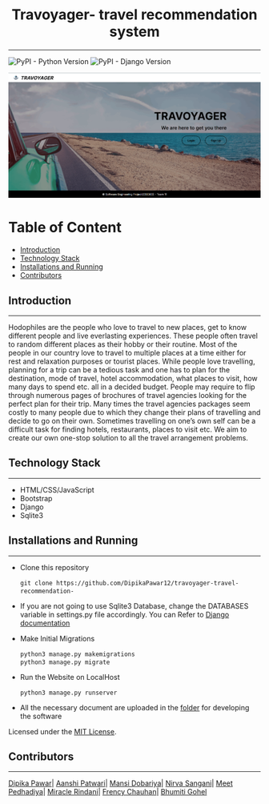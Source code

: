 <h1 align = "center">
    Travoyager- travel recommendation  system
</h1>

---

<img alt="PyPI - Python Version" src="https://img.shields.io/badge/python%20vesion-3.7.4-green"> <img alt="PyPI - Django Version" src="https://img.shields.io/badge/django%20version-3.0.6-blue">

<p>
<img src = "main.PNG">
</p>

<h1>Table of Content</h1>

- [Introduction](#introduction)
- [Technology Stack](#technology-stack)
- [Installations and Running](#installations-and-running)
- [Contributors](#contributors)



## Introduction

---
Hodophiles are the people who love to travel to new places, get to know different people and live everlasting experiences. These people often travel to random different places as their hobby or their routine. Most of the people in our country love to travel to multiple places at a time either for rest and relaxation purposes or tourist places. While people love travelling, planning for a trip can be a tedious task and one has to plan for the destination, mode of travel, hotel accommodation, what places to visit, how many days to spend etc. all in a decided budget. People may require to flip through numerous pages of brochures of travel agencies looking for the perfect plan for their trip. Many times the travel agencies packages seem costly to many people due to which they change their plans of travelling and decide to go on their own. Sometimes travelling on one’s own self can be a difficult task for finding hotels, restaurants, places to visit etc. We aim to create our own one-stop solution to all the travel arrangement problems.


## Technology Stack

---

- HTML/CSS/JavaScript
- Bootstrap
- Django
- Sqlite3

## Installations and Running

---

- Clone this repository

  ```
  git clone https://github.com/DipikaPawar12/travoyager-travel-recommendation-
  ```

- If you are not going to use Sqlite3 Database, change the DATABASES variable in settings.py file accordingly. You can Refer to [Django documentation](https://docs.djangoproject.com/en/3.0/ref/databases/)

- Make Initial Migrations

  ```
  python3 manage.py makemigrations
  python3 manage.py migrate
  ```

- Run the Website on LocalHost
  ```
  python3 manage.py runserver
  ```
- All the necessary document are uploaded in the [folder](https://github.com/DipikaPawar12/travoyager-travel-recommendation-/tree/main/reports) for developing the software

Licensed under the [MIT License](LICENSE).

## Contributors

---
[Dipika Pawar](https://github.com/DipikaPawar12)| [Aanshi Patwari](https://github.com/aanshi18)| [Mansi Dobariya](https://github.com/mansi-ctrl)| [Nirva Sangani](https://github.com/nirvasangani)| [Meet Pedhadiya](https://github.com/MeeTP1310)| [Miracle Rindani](https://github.com/mrindani)| [Frency Chauhan](https://github.com/Frency-Chauhan)| [Bhumiti Gohel](https://github.com/bhumiti28)
